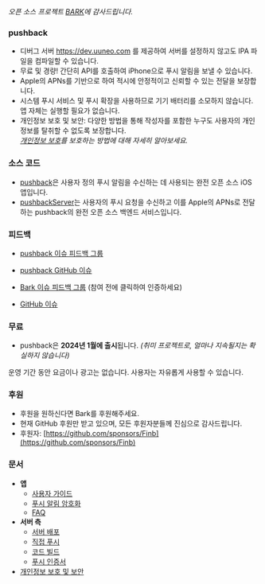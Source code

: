 *오픈 소스 프로젝트 [BARK](https://github.com/Finb/Bark)에 감사드립니다.*
### pushback <!-- {docsify-ignore-all} -->
- 디버그 서버 https://dev.uuneo.com 를 제공하여 서버를 설정하지 않고도 IPA 파일을 컴파일할 수 있습니다.
- 무료 및 경량! 간단히 API를 호출하여 iPhone으로 푸시 알림을 보낼 수 있습니다.
- Apple의 APNs를 기반으로 하여 적시에 안정적이고 신뢰할 수 있는 전달을 보장합니다.
- 시스템 푸시 서비스 및 푸시 확장을 사용하므로 기기 배터리를 소모하지 않습니다. 앱 자체는 실행할 필요가 없습니다.
- 개인정보 보호 및 보안: 다양한 방법을 통해 작성자를 포함한 누구도 사용자의 개인정보를 탈취할 수 없도록 보장합니다. <br>*[개인정보 보호](/privacy)를 보호하는 방법에 대해 자세히 알아보세요.*

### 소스 코드
- [pushback](https://github.com/uuneo/pushback)은 사용자 정의 푸시 알림을 수신하는 데 사용되는 완전 오픈 소스 iOS 앱입니다.
- [pushbackServer](https://github.com/uuneo/pushbackServer)는 사용자의 푸시 요청을 수신하고 이를 Apple의 APNs로 전달하는 pushback의 완전 오픈 소스 백엔드 서비스입니다.

### 피드백
- [pushback 이슈 피드백 그룹](https://t.me/+1Q469Adt96RmNGE1)
- [pushback GitHub 이슈](https://github.com/uuneo/pushback/issues)

- [Bark 이슈 피드백 그룹](https://t.me/joinchat/OsCbLzovUAE0YjY1) (참여 전에 클릭하여 인증하세요)
- [GitHub 이슈](https://github.com/Finb/Bark/issues)

### 무료
* pushback은 **2024년 1월에 출시**됩니다. *(취미 프로젝트로, 얼마나 지속될지는 확실하지 않습니다)* <br> 

운영 기간 동안 요금이나 광고는 없습니다. 사용자는 자유롭게 사용할 수 있습니다.

### 후원
* 후원을 원하신다면 Bark를 후원해주세요.
* 현재 GitHub 후원만 받고 있으며, 모든 후원자분들께 진심으로 감사드립니다. <br>
* 후원자: [https://github.com/sponsors/Finb](https://github.com/sponsors/Finb)

### 문서
- **앱**
  - [사용자 가이드](/en-us/tutorial)
  - [푸시 알림 암호화](/en-us/encryption)
  - [FAQ](/en-us/faq)
- **서버 측**
  - [서버 배포](/en-us/deploy)
  - [직접 푸시](/en-us/apns)
  - [코드 빌드](/en-us/build)
  - [푸시 인증서](/en-us/cert)
- [개인정보 보호 및 보안](/en-us/privacy)
